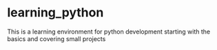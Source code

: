 # learning_python
 This is a learning environment for python development starting with the basics and covering small projects
